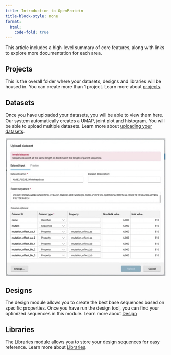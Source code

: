 ```yaml
---
title: Introduction to OpenProtein
title-block-style: none
format:
  html:
    code-fold: true
---
```


This article includes a high-level summary of core features, along with links to explore more
documentation for each area.

## Projects

This is the overall folder where your datasets, designs and libraries
will be housed in. You can create more than 1 project. Learn more about
[projects](dataset-page.md#creating-a-project).

## Datasets

Once you have uploaded your datasets, you will be able to view them
here. Our system automatically creates a UMAP, joint plot and histogram.
You will be able to upload multiple datasets. Learn more about
[uploading your datasets](dataset-page.md#uploading-a-dataset).

<p align="center">
<img src="main_tutorial_images/07_new_upload.png" width="500">
</p>

## Designs

The design module allows you to create the best base sequences based on
specific properties. Once you have run the design tool, you can find
your optimized sequences in this module. Learn more about [Design](design-page.md)

## Libraries

The Libraries module allows you to store your design sequences for easy
reference. Learn more about [Libraries](library-page.md).